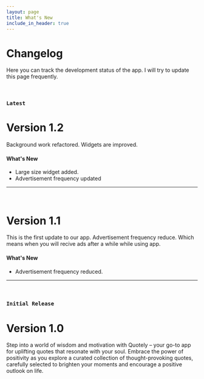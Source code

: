```yaml
---
layout: page
title: What's New
include_in_header: true
---
```


# Changelog
Here you can track the development status of the app. I will try to update this page frequently.

<br>

### `Latest`
# **Version 1.2**
Background work refactored. Widgets are improved.

#### What's New
- Large size widget added.
- Advertisement frequency updated

________
<br>

# **Version 1.1**
This is the first update to our app. Advertisement frequency reduce. Which means when you will recive ads after a while while using app.

#### What's New
- Advertisement frequency reduced.

________
<br>

### `Initial Release`
# **Version 1.0**
Step into a world of wisdom and motivation with Quotely – your go-to app for uplifting quotes that resonate with your soul. Embrace the power of positivity as you explore a curated collection of thought-provoking quotes, carefully selected to brighten your moments and encourage a positive outlook on life.

<br>